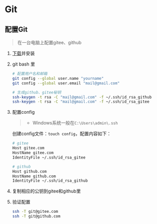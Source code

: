 # Git

## 配置Git

> 在一台电脑上配置gitee、github

1. [下载](https://git-scm.com/downloads)并安装

2. git bash 里

   ```bash
   # 配置用户名和邮箱
   git config --global user.name "yourname"
   git config --global user.email "mail@gmail.com"
   ```

   ```bash
   # 生成github、gitee秘钥
   ssh-keygen -t rsa -C "mail@gmail.com" -f ~/.ssh/id_rsa_github
   ssh-keygen -t rsa -C "mail@gmail.com" -f ~/.ssh/id_rsa_gitee
   ```

3. 配置config

   > - Windows系统一般在`C:\Users\admin\.ssh`

   创建config文件：`touch config`，配置内容如下：

   ```bash
   # gitee
   Host gitee.com
   HostName gitee.com
   IdentityFile ~/.ssh/id_rsa_gitee
   
   # github
   Host github.com
   HostName github.com
   IdentityFile ~/.ssh/id_rsa_github
   ```

4. 复制相应的公钥到gitee和github里

5. 验证配置

   ```bash
   ssh -T git@gitee.com
   ssh -T git@github.com
   ```

   